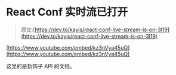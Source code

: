 # React Conf 实时流已打开

> 原文:[https://dev.to/kayis/react-conf-live-stream-is-on-3l19](https://dev.to/kayis/react-conf-live-stream-is-on-3l19)

[https://www.youtube.com/embed/kz3nVya45uQ](https://www.youtube.com/embed/kz3nVya45uQ)

这里的是新钩子 API 的文档。